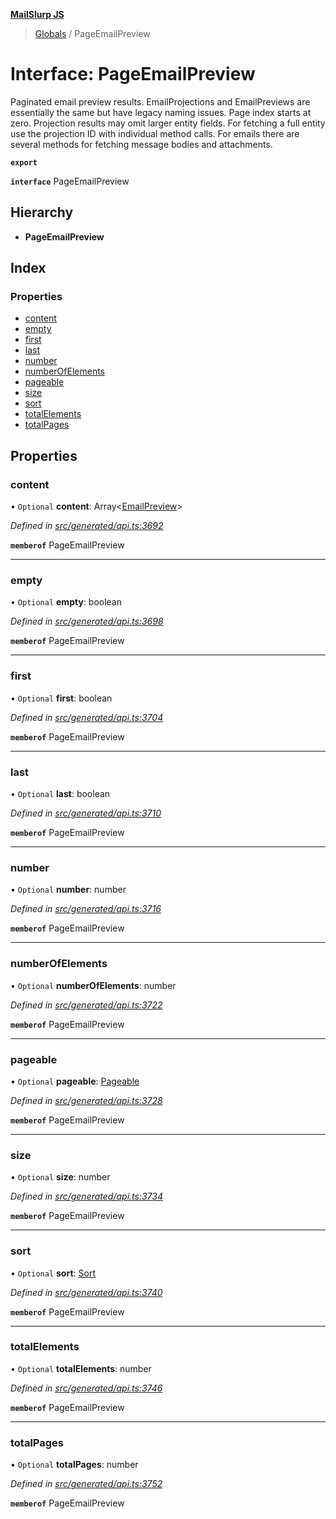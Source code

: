 **[MailSlurp JS](../README.md)**

> [Globals](../README.md) / PageEmailPreview

# Interface: PageEmailPreview

Paginated email preview results. EmailProjections and EmailPreviews are essentially the same but have legacy naming issues. Page index starts at zero. Projection results may omit larger entity fields. For fetching a full entity use the projection ID with individual method calls. For emails there are several methods for fetching message bodies and attachments.

**`export`** 

**`interface`** PageEmailPreview

## Hierarchy

* **PageEmailPreview**

## Index

### Properties

* [content](pageemailpreview.md#content)
* [empty](pageemailpreview.md#empty)
* [first](pageemailpreview.md#first)
* [last](pageemailpreview.md#last)
* [number](pageemailpreview.md#number)
* [numberOfElements](pageemailpreview.md#numberofelements)
* [pageable](pageemailpreview.md#pageable)
* [size](pageemailpreview.md#size)
* [sort](pageemailpreview.md#sort)
* [totalElements](pageemailpreview.md#totalelements)
* [totalPages](pageemailpreview.md#totalpages)

## Properties

### content

• `Optional` **content**: Array\<[EmailPreview](emailpreview.md)>

*Defined in [src/generated/api.ts:3692](https://github.com/mailslurp/mailslurp-client/blob/c5e5f20/src/generated/api.ts#L3692)*

**`memberof`** PageEmailPreview

___

### empty

• `Optional` **empty**: boolean

*Defined in [src/generated/api.ts:3698](https://github.com/mailslurp/mailslurp-client/blob/c5e5f20/src/generated/api.ts#L3698)*

**`memberof`** PageEmailPreview

___

### first

• `Optional` **first**: boolean

*Defined in [src/generated/api.ts:3704](https://github.com/mailslurp/mailslurp-client/blob/c5e5f20/src/generated/api.ts#L3704)*

**`memberof`** PageEmailPreview

___

### last

• `Optional` **last**: boolean

*Defined in [src/generated/api.ts:3710](https://github.com/mailslurp/mailslurp-client/blob/c5e5f20/src/generated/api.ts#L3710)*

**`memberof`** PageEmailPreview

___

### number

• `Optional` **number**: number

*Defined in [src/generated/api.ts:3716](https://github.com/mailslurp/mailslurp-client/blob/c5e5f20/src/generated/api.ts#L3716)*

**`memberof`** PageEmailPreview

___

### numberOfElements

• `Optional` **numberOfElements**: number

*Defined in [src/generated/api.ts:3722](https://github.com/mailslurp/mailslurp-client/blob/c5e5f20/src/generated/api.ts#L3722)*

**`memberof`** PageEmailPreview

___

### pageable

• `Optional` **pageable**: [Pageable](pageable.md)

*Defined in [src/generated/api.ts:3728](https://github.com/mailslurp/mailslurp-client/blob/c5e5f20/src/generated/api.ts#L3728)*

**`memberof`** PageEmailPreview

___

### size

• `Optional` **size**: number

*Defined in [src/generated/api.ts:3734](https://github.com/mailslurp/mailslurp-client/blob/c5e5f20/src/generated/api.ts#L3734)*

**`memberof`** PageEmailPreview

___

### sort

• `Optional` **sort**: [Sort](sort.md)

*Defined in [src/generated/api.ts:3740](https://github.com/mailslurp/mailslurp-client/blob/c5e5f20/src/generated/api.ts#L3740)*

**`memberof`** PageEmailPreview

___

### totalElements

• `Optional` **totalElements**: number

*Defined in [src/generated/api.ts:3746](https://github.com/mailslurp/mailslurp-client/blob/c5e5f20/src/generated/api.ts#L3746)*

**`memberof`** PageEmailPreview

___

### totalPages

• `Optional` **totalPages**: number

*Defined in [src/generated/api.ts:3752](https://github.com/mailslurp/mailslurp-client/blob/c5e5f20/src/generated/api.ts#L3752)*

**`memberof`** PageEmailPreview
